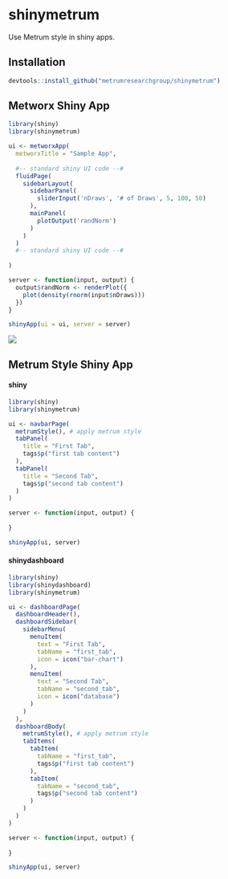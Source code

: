 shinymetrum
===============
Use Metrum style in shiny apps.

## Installation
```R
devtools::install_github("metrumresearchgroup/shinymetrum")
```

## Metworx Shiny App
```R
library(shiny)
library(shinymetrum)

ui <- metworxApp(
  metworxTitle = "Sample App",
  
  #-- standard shiny UI code --#
  fluidPage(    
    sidebarLayout(      
      sidebarPanel(
        sliderInput('nDraws', '# of Draws', 5, 100, 50)
      ),
      mainPanel(
        plotOutput('randNorm')
      )
    )
  )
  #-- standard shiny UI code --#
  
)

server <- function(input, output) {
  output$randNorm <- renderPlot({
    plot(density(rnorm(input$nDraws)))
  })
}

shinyApp(ui = ui, server = server)

```

![](https://raw.githubusercontent.com/metrumresearchgroup/shinymetrum/master/github/screenshots/Screen%20Shot%202017-05-31%20at%203.18.58%20PM.png)

## Metrum Style Shiny App
#### shiny
```R
library(shiny)
library(shinymetrum)

ui <- navbarPage(
  metrumStyle(), # apply metrum style
  tabPanel(
    title = "First Tab",
    tags$p("first tab content")
  ),
  tabPanel(
    title = "Second Tab",
    tags$p("second tab content")
  )
)

server <- function(input, output) {
  
}

shinyApp(ui, server)

```

#### shinydashboard
```R
library(shiny)
library(shinydashboard)
library(shinymetrum)

ui <- dashboardPage(
  dashboardHeader(),
  dashboardSidebar(
    sidebarMenu(
      menuItem(
        text = "First Tab",
        tabName = "first_tab",
        icon = icon("bar-chart")
      ),
      menuItem(
        text = "Second Tab",
        tabName = "second_tab",
        icon = icon("database")
      )
    )
  ),
  dashboardBody(
    metrumStyle(), # apply metrum style
    tabItems(
      tabItem(
        tabName = "first_tab",
        tags$p("first tab content")
      ),
      tabItem(
        tabName = "second_tab",
        tags$p("second tab content")
      )
    )
  )
)

server <- function(input, output) {
  
}

shinyApp(ui, server)

```